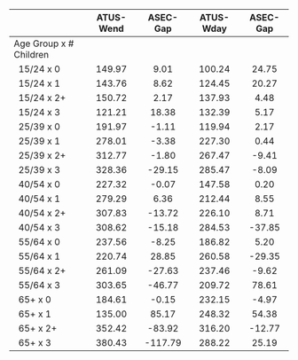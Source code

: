 
|                      |    ATUS-Wend |     ASEC-Gap |    ATUS-Wday |     ASEC-Gap |
| -------------------- | :----------: | :----------: | :----------: | :----------: |
| Age Group x # Children |              |              |              |              |
| &nbsp;&nbsp;15/24 x 0 |       149.97 |         9.01 |       100.24 |        24.75 |
| &nbsp;&nbsp;15/24 x 1 |       143.76 |         8.62 |       124.45 |        20.27 |
| &nbsp;&nbsp;15/24 x 2+ |       150.72 |         2.17 |       137.93 |         4.48 |
| &nbsp;&nbsp;15/24 x 3 |       121.21 |        18.38 |       132.39 |         5.17 |
| &nbsp;&nbsp;25/39 x 0 |       191.97 |        -1.11 |       119.94 |         2.17 |
| &nbsp;&nbsp;25/39 x 1 |       278.01 |        -3.38 |       227.30 |         0.44 |
| &nbsp;&nbsp;25/39 x 2+ |       312.77 |        -1.80 |       267.47 |        -9.41 |
| &nbsp;&nbsp;25/39 x 3 |       328.36 |       -29.15 |       285.47 |        -8.09 |
| &nbsp;&nbsp;40/54 x 0 |       227.32 |        -0.07 |       147.58 |         0.20 |
| &nbsp;&nbsp;40/54 x 1 |       279.29 |         6.36 |       212.44 |         8.55 |
| &nbsp;&nbsp;40/54 x 2+ |       307.83 |       -13.72 |       226.10 |         8.71 |
| &nbsp;&nbsp;40/54 x 3 |       308.62 |       -15.18 |       284.53 |       -37.85 |
| &nbsp;&nbsp;55/64 x 0 |       237.56 |        -8.25 |       186.82 |         5.20 |
| &nbsp;&nbsp;55/64 x 1 |       220.74 |        28.85 |       260.58 |       -29.35 |
| &nbsp;&nbsp;55/64 x 2+ |       261.09 |       -27.63 |       237.46 |        -9.62 |
| &nbsp;&nbsp;55/64 x 3 |       303.65 |       -46.77 |       209.72 |        78.61 |
| &nbsp;&nbsp;65+ x 0  |       184.61 |        -0.15 |       232.15 |        -4.97 |
| &nbsp;&nbsp;65+ x 1  |       135.00 |        85.17 |       248.32 |        54.38 |
| &nbsp;&nbsp;65+ x 2+ |       352.42 |       -83.92 |       316.20 |       -12.77 |
| &nbsp;&nbsp;65+ x 3  |       380.43 |      -117.79 |       288.22 |        25.19 |

